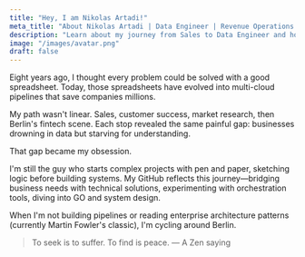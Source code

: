 ```yaml
---
title: "Hey, I am Nikolas Artadi!"
meta_title: "About Nikolas Artadi | Data Engineer | Revenue Operations Expert"
description: "Learn about my journey from Sales to Data Engineer and how I've been turning data into an asset for my clients."
image: "/images/avatar.png"
draft: false
---
```


Eight years ago, I thought every problem could be solved with a good spreadsheet. Today, those spreadsheets have evolved into multi-cloud pipelines that save companies millions.

My path wasn't linear. Sales, customer success, market research, then Berlin's fintech scene. Each stop revealed the same painful gap: businesses drowning in data but starving for understanding.

That gap became my obsession.

I'm still the guy who starts complex projects with pen and paper, sketching logic before building systems. My GitHub reflects this journey—bridging business needs with technical solutions, experimenting with orchestration tools, diving into GO and system design.

When I'm not building pipelines or reading enterprise architecture patterns (currently Martin Fowler's classic), I'm cycling around Berlin.

> To seek is to suffer. To find is peace. — A Zen saying
